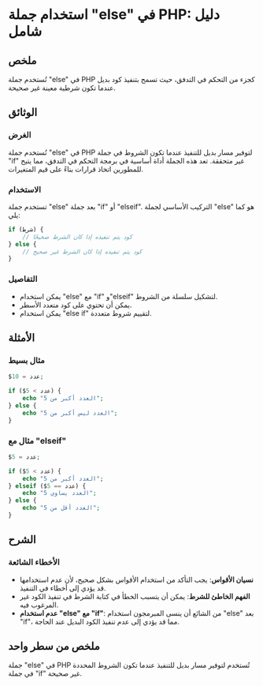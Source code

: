 <!--
Meta Description: # استخدام جملة "else" في PHP: دليل شامل ## ملخص تُستخدم جملة "else" في PHP كجزء من التحكم في التدفق، حيث تسمح بتنفيذ كود بديل عندما تكون شرطية معينة غ...
Meta Keywords: else, جملة, php, استخدام, غير
-->

# استخدام جملة "else" في PHP: دليل شامل

## ملخص
تُستخدم جملة "else" في PHP كجزء من التحكم في التدفق، حيث تسمح بتنفيذ كود بديل عندما تكون شرطية معينة غير صحيحة.

## الوثائق
### الغرض
تُستخدم جملة "else" في PHP لتوفير مسار بديل للتنفيذ عندما تكون الشروط في جملة "if" غير متحققة. تعد هذه الجملة أداة أساسية في برمجة التحكم في التدفق، مما يتيح للمطورين اتخاذ قرارات بناءً على قيم المتغيرات.

### الاستخدام
تستخدم جملة "else" بعد جملة "if" أو "elseif". التركيب الأساسي لجملة "else" هو كما يلي:

```php
if (شرط) {
    // كود يتم تنفيذه إذا كان الشرط صحيحًا
} else {
    // كود يتم تنفيذه إذا كان الشرط غير صحيح
}
```

### التفاصيل
- يمكن استخدام "else" مع "if" و"elseif" لتشكيل سلسلة من الشروط.
- يمكن أن تحتوي على كود متعدد الأسطر.
- يمكن استخدام "else if" لتقييم شروط متعددة.

## الأمثلة
### مثال بسيط
```php
$عدد = 10;

if ($عدد > 5) {
    echo "العدد أكبر من 5";
} else {
    echo "العدد ليس أكبر من 5";
}
```

### مثال مع "elseif"
```php
$عدد = 5;

if ($عدد > 5) {
    echo "العدد أكبر من 5";
} elseif ($عدد == 5) {
    echo "العدد يساوي 5";
} else {
    echo "العدد أقل من 5";
}
```

## الشرح
### الأخطاء الشائعة
- **نسيان الأقواس**: يجب التأكد من استخدام الأقواس بشكل صحيح، لأن عدم استخدامها قد يؤدي إلى أخطاء في التنفيذ.
- **الفهم الخاطئ للشرط**: يمكن أن يتسبب الخطأ في كتابة الشرط في تنفيذ الكود غير المرغوب فيه.
- **عدم استخدام "else" مع "if"**: من الشائع أن ينسى المبرمجون استخدام "else" بعد "if"، مما قد يؤدي إلى عدم تنفيذ الكود البديل عند الحاجة.

## ملخص من سطر واحد
جملة "else" في PHP تُستخدم لتوفير مسار بديل للتنفيذ عندما تكون الشروط المحددة في جملة "if" غير صحيحة.